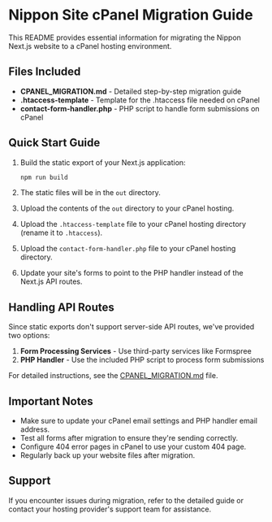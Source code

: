 # Nippon Site cPanel Migration Guide

This README provides essential information for migrating the Nippon Next.js website to a cPanel hosting environment.

## Files Included

- **CPANEL_MIGRATION.md** - Detailed step-by-step migration guide
- **.htaccess-template** - Template for the .htaccess file needed on cPanel
- **contact-form-handler.php** - PHP script to handle form submissions on cPanel

## Quick Start Guide

1. Build the static export of your Next.js application:
   ```bash
   npm run build
   ```

2. The static files will be in the `out` directory.

3. Upload the contents of the `out` directory to your cPanel hosting.

4. Upload the `.htaccess-template` file to your cPanel hosting directory (rename it to `.htaccess`).

5. Upload the `contact-form-handler.php` file to your cPanel hosting directory.

6. Update your site's forms to point to the PHP handler instead of the Next.js API routes.

## Handling API Routes

Since static exports don't support server-side API routes, we've provided two options:

1. **Form Processing Services** - Use third-party services like Formspree
2. **PHP Handler** - Use the included PHP script to process form submissions

For detailed instructions, see the [CPANEL_MIGRATION.md](./CPANEL_MIGRATION.md) file.

## Important Notes

- Make sure to update your cPanel email settings and PHP handler email address.
- Test all forms after migration to ensure they're sending correctly.
- Configure 404 error pages in cPanel to use your custom 404 page.
- Regularly back up your website files after migration.

## Support

If you encounter issues during migration, refer to the detailed guide or contact your hosting provider's support team for assistance. 